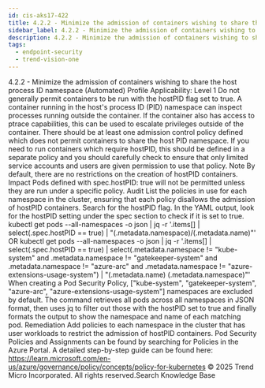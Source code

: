 ```yaml
---
id: cis-aks17-422
title: 4.2.2 - Minimize the admission of containers wishing to share the host process ID namespace (Automated)
sidebar_label: 4.2.2 - Minimize the admission of containers wishing to share the host process ID namespace (Automated)
description: 4.2.2 - Minimize the admission of containers wishing to share the host process ID namespace (Automated)
tags:
  - endpoint-security
  - trend-vision-one
---
```


 4.2.2 - Minimize the admission of containers wishing to share the host process ID namespace (Automated) Profile Applicability: Level 1 Do not generally permit containers to be run with the hostPID flag set to true. A container running in the host's process ID (PID) namespace can inspect processes running outside the container. If the container also has access to ptrace capabilities, this can be used to escalate privileges outside of the container. There should be at least one admission control policy defined which does not permit containers to share the host PID namespace. If you need to run containers which require hostPID, this should be defined in a separate policy and you should carefully check to ensure that only limited service accounts and users are given permission to use that policy. Note By default, there are no restrictions on the creation of hostPID containers. Impact Pods defined with spec.hostPID: true will not be permitted unless they are run under a specific policy. Audit List the policies in use for each namespace in the cluster, ensuring that each policy disallows the admission of hostPID containers. Search for the hostPID flag. In the YAML output, look for the hostPID setting under the spec section to check if it is set to true. kubectl get pods --all-namespaces -o json | jq -r '.items[] | select(.spec.hostPID == true) | "\(.metadata.namespace)/\(.metadata.name)"' OR kubectl get pods --all-namespaces -o json | jq -r '.items[] | select(.spec.hostPID == true) | select(.metadata.namespace != "kube-system" and .metadata.namespace != "gatekeeper-system" and .metadata.namespace != "azure-arc" and .metadata.namespace != "azure-extensions-usage-system") | "\(.metadata.name) \(.metadata.namespace)"' When creating a Pod Security Policy, ["kube-system", "gatekeeper-system", "azure-arc", "azure-extensions-usage-system"] namespaces are excluded by default. The command retrieves all pods across all namespaces in JSON format, then uses jq to filter out those with the hostPID set to true and finally formats the output to show the namespace and name of each matching pod. Remediation Add policies to each namespace in the cluster that has user workloads to restrict the admission of hostPID containers. Pod Security Policies and Assignments can be found by searching for Policies in the Azure Portal. A detailed step-by-step guide can be found here: https://learn.microsoft.com/en-us/azure/governance/policy/concepts/policy-for-kubernetes © 2025 Trend Micro Incorporated. All rights reserved.Search Knowledge Base
